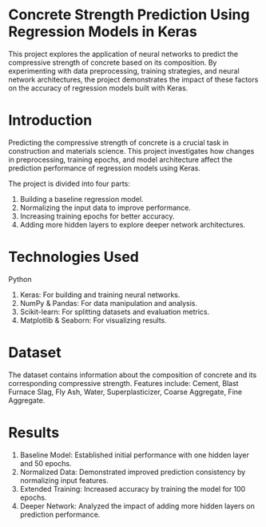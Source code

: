 # Concrete Strength Prediction Using Regression Models in Keras #
This project explores the application of neural networks to predict the compressive strength of concrete based on its composition. By experimenting with data preprocessing, training strategies, and neural network architectures, the project demonstrates the impact of these factors on the accuracy of regression models built with Keras.
# Introduction
Predicting the compressive strength of concrete is a crucial task in construction and materials science. This project investigates how changes in preprocessing, training epochs, and model architecture affect the prediction performance of regression models using Keras.

The project is divided into four parts:

1. Building a baseline regression model.
2. Normalizing the input data to improve performance.
3. Increasing training epochs for better accuracy.
4. Adding more hidden layers to explore deeper network architectures.
# Technologies Used
Python
1. Keras: For building and training neural networks.
2. NumPy & Pandas: For data manipulation and analysis.
3. Scikit-learn: For splitting datasets and evaluation metrics.
4. Matplotlib & Seaborn: For visualizing results.

# Dataset
The dataset contains information about the composition of concrete and its corresponding compressive strength. Features include:
Cement, Blast Furnace Slag, Fly Ash, Water, Superplasticizer, Coarse Aggregate, Fine Aggregate.

# Results
1. Baseline Model: Established initial performance with one hidden layer and 50 epochs.
2. Normalized Data: Demonstrated improved prediction consistency by normalizing input features.
3. Extended Training: Increased accuracy by training the model for 100 epochs.
4. Deeper Network: Analyzed the impact of adding more hidden layers on prediction performance.
